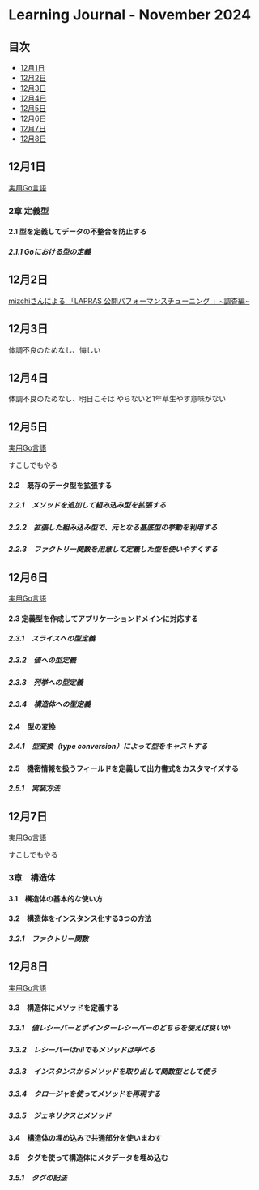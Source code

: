 # Learning Journal - November 2024

## 目次
- [12月1日](#12月1日)
- [12月2日](#12月2日)
- [12月3日](#12月3日)
- [12月4日](#12月4日)
- [12月5日](#12月5日)
- [12月6日](#12月6日)
- [12月7日](#12月7日)
- [12月8日](#12月8日)

## 12月1日
[実用Go言語](https://www.oreilly.co.jp/books/9784873119694/)

### 2章 定義型
#### 2.1 型を定義してデータの不整合を防止する
##### 2.1.1 Goにおける型の定義

## 12月2日
[mizchiさんによる 「LAPRAS 公開パフォーマンスチューニング 」~調査編~](https://lapras.connpass.com/event/337670/)

## 12月3日
体調不良のためなし、悔しい

## 12月4日
体調不良のためなし、明日こそは
やらないと1年草生やす意味がない

## 12月5日
[実用Go言語](https://www.oreilly.co.jp/books/9784873119694/)

すこしでもやる
#### 2.2　既存のデータ型を拡張する
##### 2.2.1　メソッドを追加して組み込み型を拡張する
##### 2.2.2　拡張した組み込み型で、元となる基底型の挙動を利用する
##### 2.2.3　ファクトリー関数を用意して定義した型を使いやすくする

## 12月6日

[実用Go言語](https://www.oreilly.co.jp/books/9784873119694/)
#### 2.3 定義型を作成してアプリケーションドメインに対応する
##### 2.3.1　スライスへの型定義
##### 2.3.2　値への型定義
##### 2.3.3　列挙への型定義
##### 2.3.4　構造体への型定義
#### 2.4　型の変換
##### 2.4.1　型変換（type conversion）によって型をキャストする
#### 2.5　機密情報を扱うフィールドを定義して出力書式をカスタマイズする 
##### 2.5.1　実装方法

## 12月7日
[実用Go言語](https://www.oreilly.co.jp/books/9784873119694/)

すこしでもやる
### 3章　構造体
#### 3.1　構造体の基本的な使い方
#### 3.2　構造体をインスタンス化する3つの方法
##### 3.2.1　ファクトリー関数

## 12月8日
[実用Go言語](https://www.oreilly.co.jp/books/9784873119694/)


#### 3.3　構造体にメソッドを定義する 
##### 3.3.1　値レシーバーとポインターレシーバーのどちらを使えば良いか
##### 3.3.2　レシーバーはnilでもメソッドは呼べる 
##### 3.3.3　インスタンスからメソッドを取り出して関数型として使う 
##### 3.3.4　クロージャを使ってメソッドを再現する 
##### 3.3.5　ジェネリクスとメソッド 
#### 3.4　構造体の埋め込みで共通部分を使いまわす 
#### 3.5　タグを使って構造体にメタデータを埋め込む 
##### 3.5.1　タグの記法 